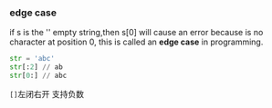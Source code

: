 ### edge case

if s is the '' empty string,then s[0] will cause an error because is no character at position 0, this is called an **edge case** in programming.

```py
str = 'abc'
str[:2] // ab
str[0:] // abc
```

`[]`左闭右开 支持负数
